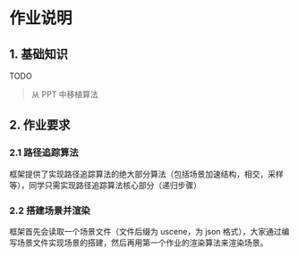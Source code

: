# 作业说明

## 1. 基础知识

TODO

> 从 PPT 中移植算法

## 2. 作业要求

### 2.1 路径追踪算法

框架提供了实现路径追踪算法的绝大部分算法（包括场景加速结构，相交，采样等），同学只需实现路径追踪算法核心部分（递归步骤）

### 2.2 搭建场景并渲染

框架首先会读取一个场景文件（文件后缀为 uscene，为 json 格式），大家通过编写场景文件实现场景的搭建，然后再用第一个作业的渲染算法来渲染场景。


